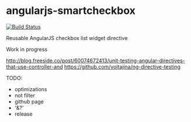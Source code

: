 angularjs-smartcheckbox
=======================
[![Build Status](https://api.travis-ci.org/davidemoro/angularjs-smartcheckbox.png)](https://travis-ci.org/davidemoro/angularjs-smartcheckbox)

Reusable AngularJS checkbox list widget directive

Work in progress

http://blog.freeside.co/post/60074672413/unit-testing-angular-directives-that-use-controller-and
https://github.com/vojtajina/ng-directive-testing

TODO:
* optimizations
* not filter
* github page
* '&?'
* release

